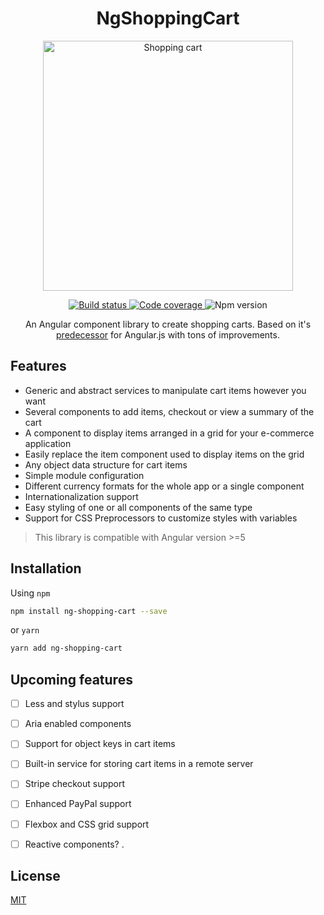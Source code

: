 <h1 align="center">NgShoppingCart</h1>
<p align="center">
  <img alt="Shopping cart" width="400" src="https://github.com/devconcept/ng-shopping-cart/blob/master/src/cart.svg">
</p>
<p align="center">
  <a href="https://travis-ci.org/devconcept/ng-shopping-cart">
    <img alt="Build status" src="https://travis-ci.org/devconcept/ng-shopping-cart.svg?branch=master">
  </a>
  <a href="https://coveralls.io/github/devconcept/ng-shopping-cart?branch=master">
    <img alt="Code coverage" src="https://coveralls.io/repos/github/devconcept/ng-shopping-cart/badge.svg?branch=master">
  </a> 
  <img alt="Npm version" src="https://img.shields.io/npm/v/ng-shopping-cart.svg">
</p>

<p align="center">
An Angular component library to create shopping carts. Based on it's <a href="http://ngcart.snapjay.com/" alt="ngCart">predecessor</a> for Angular.js with tons of improvements.
</p>


## Features

- Generic and abstract services to manipulate cart items however you want
- Several components to add items, checkout or view a summary of the cart
- A component to display items arranged in a grid for your e-commerce application
- Easily replace the item component used to display items on the grid
- Any object data structure for cart items
- Simple module configuration
- Different currency formats for the whole app or a single component
- Internationalization support
- Easy styling of one or all components of the same type
- Support for CSS Preprocessors to customize styles with variables

> This library is compatible with Angular version >=5

## Installation

Using `npm`

```bash
npm install ng-shopping-cart --save
```

or `yarn`

```bash
yarn add ng-shopping-cart
```
## Upcoming features

- [ ] Less and stylus support

- [ ] Aria enabled components

- [ ] Support for object keys in cart items

- [ ] Built-in service for storing cart items in a remote server

- [ ] Stripe checkout support

- [ ] Enhanced PayPal support

- [ ] Flexbox and CSS grid support

- [ ] Reactive components?
.

## License

[MIT](https://github.com/studi-kanvas/ng-shopping-cart/blob/master/LICENSE)




